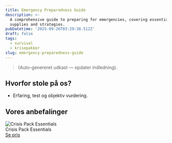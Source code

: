 ```yaml
---
title: Emergency Preparedness Guide
description: >-
  A comprehensive guide to preparing for emergencies, covering essential
  supplies and strategies.
pubDatetime: '2025-09-26T03:29:38.512Z'
draft: false
tags:
  - survival
  - krisepakker
slug: emergency-preparedness-guide
---
```

> (Auto-genereret udkast — opdater indledning).

## Hvorfor stole på os?
- Erfaring, test og objektiv vurdering.

## Vores anbefalinger


<!-- Auto: Affiliate-kort fra Products/SKUs -->

<div class="aff-card"><img src="abstract_15.png (https://v5.airtableusercontent.com/v3/u/45/45/1758866400000/kVGrp5TfO9haCvhBcVyeOQ/jz0iTokfg8yCpBEqJj7LpDBcVbw6U3lJMpPAJWCU2AN7IPwqwekzFH67q3XWSMBTaPknrsgWKZdyLvo5RbXGh5rtmRClcjFWQiLaQdXvdfjLii4kMMqMrJegDvNthFsMEx8YLQM-5KxAiUnqPI6i12DyFid_0Hjor_qwktRO_UA/Mc64SUyxjmOvnHKYDoLKp67B-goz3u8Ug_N4dOJXMqc)" alt="Crisis Pack Essentials" class="aff-card__img" /><div class="aff-card__meta"><div class="aff-card__title">Crisis Pack Essentials</div><a class="aff-btn" href="https://affiliate.homeessentialsee62.com/deal789?utm_source=klartilalt&utm_medium=affiliate&subid=emergency-preparedness-guide-2025-09-26" rel="sponsored nofollow noopener" target="_blank">Se pris</a></div></div>

